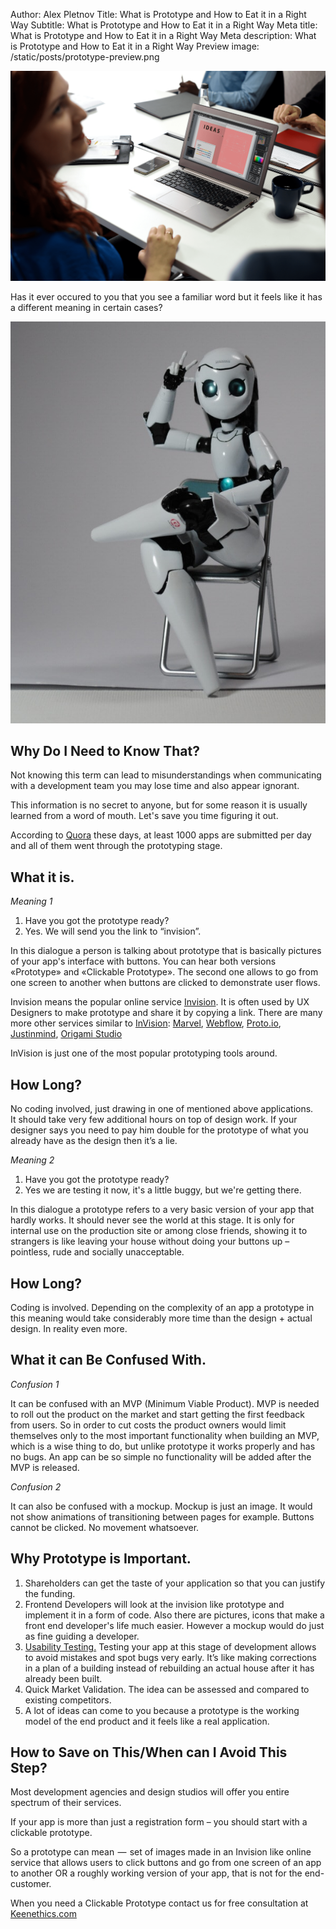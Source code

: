 Author: Alex Pletnov
Title: What is Prototype and How to Eat it in a Right Way
Subtitle: What is Prototype and How to Eat it in a Right Way
Meta title: What is Prototype and How to Eat it in a Right Way
Meta description: What is Prototype and How to Eat it in a Right Way
Preview image: /static/posts/prototype-preview.png

![Heroes](/static/posts/prototype-inarticle.png)

Has it ever occured to you that you see a familiar word but it feels like it has a different meaning in certain cases?

![Heroes](/static/posts/prototype-inartical2.jpg)

## Why Do I Need to Know That?
Not knowing this term can lead to misunderstandings when communicating with a development team you may lose time and also appear ignorant.

This information is no secret to anyone, but for some reason it is usually learned from a word of mouth. Let's save you time figuring it out.

According to [Quora](https://www.quora.com/How-many-apps-are-submitted-to-Apples-App-Store-on-an-average-day) these days, at least 1000 apps are submitted per day and all of them went through the prototyping stage.

## What it is.
_Meaning 1_
1. Have you got the prototype ready?
2. Yes. We will send you the link to “invision”.

In this dialogue a person is talking about prototype that is basically pictures of your app's interface with buttons. You can hear both versions «Prototype» and «Clickable Prototype».  The second one allows to go from one screen to another when buttons are clicked to demonstrate user flows.

Invision means the popular online service [Invision](https://www.invisionapp.com/). It is often used by UX Designers to make prototype and share it by copying a link. There are many more other services similar to [InVision](https://www.invisionapp.com/): [Marvel](https://marvelapp.com/), [Webflow](https://webflow.com/), [Proto.io](https://proto.io/), [Justinmind](https://www.justinmind.com/), [Origami Studio](https://origami.design/)

InVision is just one of the most popular prototyping tools around.

## How Long? 
No coding involved, just drawing in one of mentioned above applications.  
It should take very few additional hours on top of design work. If your designer says you need to pay him double for the prototype of what you already have as the design then it’s a lie.
 
_Meaning 2_
1. Have you got the prototype ready?
2. Yes we are testing it now, it's a little buggy, but we're getting there. 
 
In this dialogue a prototype refers to a very basic version of your app that hardly works. It should never see the world at this stage. It is only for internal use on the production site or among close friends, showing it to strangers is like leaving your house without doing your buttons up – pointless, rude and socially unacceptable.

## How Long?

Coding is involved. Depending on the complexity of an app a prototype in this meaning would take considerably more time than the design + actual design. In reality even more.

## What it can Be Confused With.
 _Confusion 1_

It can be confused with an MVP (Minimum Viable Product). MVP is needed to roll out the product on the market and start getting the first feedback from users. So in order to cut costs the product owners would limit themselves only to the most important functionality when building an MVP, which is a wise thing to do, but unlike prototype it works properly and has no bugs. An app can be so simple no functionality will be added after the MVP is released.
 
_Confusion 2_

It can also be confused with a mockup. Mockup is just an image. It would not show animations of transitioning between pages for example. Buttons cannot be clicked. No movement whatsoever.

## Why Prototype is Important. 
1. Shareholders can get the taste of your application so that you can justify the funding. 
2. Frontend Developers will look at the invision like prototype and implement it in a form of code. Also there are pictures, icons that make a front end developer's life much easier. However a mockup would do just as fine guiding a developer.
3. [Usability Testing.](https://usabilitygeek.com/usability-testing-prototypes/) Testing your app at this stage of development allows to avoid mistakes and spot bugs very early. It’s like making corrections in a plan of a building instead of rebuilding an actual house after it has already been built.
4. Quick Market Validation. The idea can be assessed and compared to existing competitors.
5. A lot of ideas can come to you because a prototype is  the working model of the end product and it feels like a real application.

## How to Save on This/When can I Avoid This Step?
Most development agencies and design studios will offer you entire spectrum of their services.

If your app is more than just a registration form – you should start with a clickable prototype.

So a prototype can mean  —  set of images made in an Invision like online service that allows users to click buttons and go from one screen of an app to another OR a roughly working version of your app, that is not for the end-customer. 

When you need a Clickable Prototype contact us for free consultation at [Keenethics.com](https://keenethics.com/) 





 




